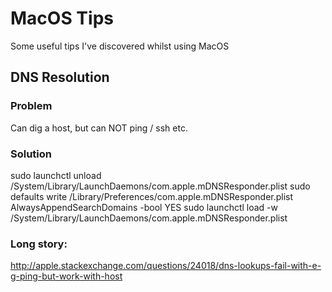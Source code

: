# MacOS Tips

Some useful tips I've discovered whilst using MacOS
## DNS Resolution

### Problem
Can dig a host, but can NOT ping / ssh etc. 

### Solution

sudo launchctl unload /System/Library/LaunchDaemons/com.apple.mDNSResponder.plist
sudo defaults write /Library/Preferences/com.apple.mDNSResponder.plist AlwaysAppendSearchDomains -bool YES
sudo launchctl load -w /System/Library/LaunchDaemons/com.apple.mDNSResponder.plist

### Long story:

http://apple.stackexchange.com/questions/24018/dns-lookups-fail-with-e-g-ping-but-work-with-host
